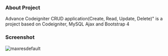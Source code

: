 ### About Project
Advance Codeigniter CRUD application(Create, Read, Update, Delete)" is a project based on Codeigniter, MySQL Ajax and Bootstrap 4 

### Screenshot
![maxresdefault](https://user-images.githubusercontent.com/24701992/126979656-75660eca-948d-48fa-9db2-fdc483300739.jpg)


